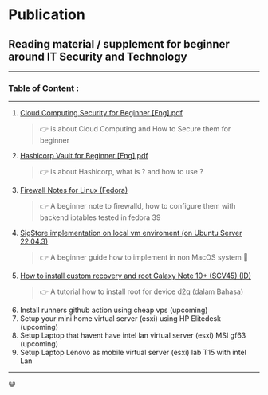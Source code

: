 # Publication
## Reading material / supplement for beginner around IT Security and Technology

-----------------------------------------------------------------------------
### Table of Content :
-----------------------------------------------------------------------------
1. [Cloud Computing Security for Beginner [Eng].pdf](https://github.com/z3rg/Publication/blob/main/1.%20Cloud%20Computing%20Security%20for%20Beginner%20%5BEng%5D.pdf)
   > 👉 is about Cloud Computing and How to Secure them for beginner
2. [Hashicorp Vault for Beginner [Eng].pdf](https://github.com/z3rg/Publication/blob/main/2.%20Hashicorp%20Vault%20for%20Beginner%20%5BEng%5D.pdf)
   > 👉 is about Hashicorp, what is ? and how to use ?
3. [Firewall Notes for Linux (Fedora)](https://github.com/z3rg/Publication/blob/main/3.%20Firewall%20Notes%20for%20Linux%20(Fedora).md)
   > 👉 A beginner note to firewalld, how to configure them with backend iptables tested in fedora 39
4. [SigStore implementation on local vm enviroment (on Ubuntu Server 22.04.3)](https://github.com/z3rg/Publication/blob/main/4.%20Sigstore%20Locally%20on%20Ubuntu%2022.04.md)
   > 👉 A beginner guide how to implement in non MacOS system 💯
5. [How to install custom recovery and root Galaxy Note 10+ (SCV45) (ID)](https://github.com/z3rg/Publication/blob/main/5.%20How%20to%20install%20custom%20recovery%20and%20root%20Galaxy%20Note%2010%2B%20(SCV45)%20(ID).md)
   > 👉 A tutorial how to install root for device d2q (dalam Bahasa)
6. Install runners github action using cheap vps (upcoming)
7. Setup your mini home virtual server (esxi) using HP Elitedesk (upcoming)
8. Setup Laptop that havent have intel lan virtual server (esxi) MSI gf63 (upcoming)
9. Setup Laptop Lenovo as mobile virtual server (esxi) lab T15 with intel Lan
------------------------------------------------------------------------------

😃
